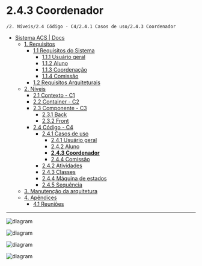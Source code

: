 # 2.4.3 Coordenador

`/2. Níveis/2.4 Código - C4/2.4.1 Casos de uso/2.4.3 Coordenador`

* [Sistema ACS | Docs](../../../../README.md)
  * [1. Requisitos](../../../../1.%20Requisitos/README.md)
    * [1.1 Requisitos do Sistema](../../../../1.%20Requisitos/1.1%20Requisitos%20do%20Sistema/README.md)
      * [1.1.1 Usuário geral](../../../../1.%20Requisitos/1.1%20Requisitos%20do%20Sistema/1.1.1%20Usu%C3%A1rio%20geral/README.md)
      * [1.1.2 Aluno](../../../../1.%20Requisitos/1.1%20Requisitos%20do%20Sistema/1.1.2%20Aluno/README.md)
      * [1.1.3 Coordenação](../../../../1.%20Requisitos/1.1%20Requisitos%20do%20Sistema/1.1.3%20Coordena%C3%A7%C3%A3o/README.md)
      * [1.1.4 Comissão](../../../../1.%20Requisitos/1.1%20Requisitos%20do%20Sistema/1.1.4%20Comiss%C3%A3o/README.md)
    * [1.2 Requisitos Arquiteturais](../../../../1.%20Requisitos/1.2%20Requisitos%20Arquiteturais/README.md)
  * [2. Níveis](../../../../2.%20N%C3%ADveis/README.md)
    * [2.1 Contexto - C1](../../../../2.%20N%C3%ADveis/2.1%20Contexto%20-%20C1/README.md)
    * [2.2 Container - C2](../../../../2.%20N%C3%ADveis/2.2%20Container%20-%20C2/README.md)
    * [2.3 Componente - C3](../../../../2.%20N%C3%ADveis/2.3%20Componente%20-%20C3/README.md)
      * [2.3.1 Back](../../../../2.%20N%C3%ADveis/2.3%20Componente%20-%20C3/2.3.1%20Back/README.md)
      * [2.3.2 Front](../../../../2.%20N%C3%ADveis/2.3%20Componente%20-%20C3/2.3.2%20Front/README.md)
    * [2.4 Código - C4](../../../../2.%20N%C3%ADveis/2.4%20C%C3%B3digo%20-%20C4/README.md)
      * [2.4.1 Casos de uso](../../../../2.%20N%C3%ADveis/2.4%20C%C3%B3digo%20-%20C4/2.4.1%20Casos%20de%20uso/README.md)
        * [2.4.1 Usuário geral](../../../../2.%20N%C3%ADveis/2.4%20C%C3%B3digo%20-%20C4/2.4.1%20Casos%20de%20uso/2.4.1%20Usu%C3%A1rio%20geral/README.md)
        * [2.4.2 Aluno](../../../../2.%20N%C3%ADveis/2.4%20C%C3%B3digo%20-%20C4/2.4.1%20Casos%20de%20uso/2.4.2%20Aluno/README.md)
        * [**2.4.3 Coordenador**](../../../../2.%20N%C3%ADveis/2.4%20C%C3%B3digo%20-%20C4/2.4.1%20Casos%20de%20uso/2.4.3%20Coordenador/README.md)
        * [2.4.4 Comissão](../../../../2.%20N%C3%ADveis/2.4%20C%C3%B3digo%20-%20C4/2.4.1%20Casos%20de%20uso/2.4.4%20Comiss%C3%A3o/README.md)
      * [2.4.2 Atividades](../../../../2.%20N%C3%ADveis/2.4%20C%C3%B3digo%20-%20C4/2.4.2%20Atividades/README.md)
      * [2.4.3 Classes](../../../../2.%20N%C3%ADveis/2.4%20C%C3%B3digo%20-%20C4/2.4.3%20Classes/README.md)
      * [2.4.4 Máquina de estados](../../../../2.%20N%C3%ADveis/2.4%20C%C3%B3digo%20-%20C4/2.4.4%20M%C3%A1quina%20de%20estados/README.md)
      * [2.4.5 Sequência](../../../../2.%20N%C3%ADveis/2.4%20C%C3%B3digo%20-%20C4/2.4.5%20Sequ%C3%AAncia/README.md)
  * [3. Manutenção da arquitetura](../../../../3.%20Manuten%C3%A7%C3%A3o%20da%20arquitetura/README.md)
  * [4. Apêndices](../../../../4.%20Ap%C3%AAndices/README.md)
    * [4.1 Reuniões](../../../../4.%20Ap%C3%AAndices/4.1%20Reuni%C3%B5es/README.md)

---

![diagram](https://www.plantuml.com/plantuml/svg/0/hLJDJjj04BvRyZjCuK8FCRWSshfHX4GKYKCBAeXhDF5EaXNhtNHt3ONNuO1wwB5Fu1VhU6s5cZeIbNjOQRwPRx_vsR5Fd4VhoqB1rncaINgO9k_u7CUHkv5wWnOBmDmRU-dl5G7UaJC5nL5sQemLf54Ocm4wo9ynx7lwxhE5Afdung-f870Rp4dX8euivHxrYiNswfn7wVl3e_G3duzxSNGmayfRj63fMocTh9wgN-JUrWcMJMJUHd93ZlcN7dtP45mmsVU5AmHX05MfJGXfzim3vF1dzBRwcPSAGwnWA6l4eTEBMV3bcoMZCvW690M3AtD3Ea1VMt74lclfIbJoeRVUsssmMpBVEm-JwhlKpF1barFq28A7M2uAwLprs7Gbs3rlVMXQNNukjSH5zSFB7BUQnJnugNOoyO9u0aOqCXkoakrGsPGygdMdj3OPFnzd-QkNEFhpuKUAbduqcknilaCMvaxNvDwNxJ2jNAs3RkzyEbGczPRQamJ6IT9k3S2-afgobSNxJzljXGp6OmQanMIoMuAtPT3zv-qS9BDTv44gKWow7ZwEGGhThHwYr2xsgwhfMQp_fP7yUqUxgddvARz6AuvEsE8__6y0)

![diagram](https://www.plantuml.com/plantuml/svg/0/fPJFQjj04CRl0ht3DBca1ojs2YbLZ8anzQsbr91Jm8ntnycIrQwwkqgJlauFFVKf_6APNV-DiU92GGiQxJS_VVfcqRKFw49JQVW-XbvnUTuhFlBwb6V-GPaQ7LQ08bWt2S-Q07-IjnNbsRjmJnM1hr6GnbcUEH81pHrhJfZKlUYUTozwl3wSv5avijP9CYYjAm4zY6qDfu6UGZdJ3LFBYVA1AamYlxn_9SYpinlb6zJg5phWvmw31KbmRntwMoEvRpYQWBGUfFA2J23_Fj8UDstJf9sYy4mRAysCjr0rUroZ4cc-R5bXrblC6dqR9u6evrnzvPnIQL9WPrymkCLVqMXCJoikLQo0zuQQ7CzXynxmTkOuxLipG_M4yAD14vH4TiTNT4NcKI5RJ2nSjkzw-Hpt-RCgL1hY6C6-_ee4SDCas6qSwa0n466hsdgr-BFulKq5Lg6itfgKqwsvPQPvjZlUJcVGals-gYtNzJdeQ9g7A6onlfy254MB5awrCbJUENo-sXmkAA7VLqReHj9W03oMmuQWNnHnnEqGBiZ80KFUPCHpSHnonCZs61qbvTcXEIJAuL7-9t9l6ly0oxDhlkEVqGi0)

![diagram](https://www.plantuml.com/plantuml/svg/0/fPDBRi8m48Rtbdo7AMnWGNYeGbMA8gIgFG0S81gS4RXrR6exj9o7HK_G4t2ncl2cA5JgpfQ--VpFs1uwZzONkOBH2tIZXtOtwdOuSszIpz5Y3YYyiME_L0JuGSxanDcTdr5EuEOeIE64Cql2evu6fXOqdTvzkzFhrpYBduon6MdCZ8q17OZZ7kgUFdqyKKKmncFfFELOGcwxFWCQpteXqOAbzq8wkVvQVvE3JKJ0OCsbS-kLQMxAgIJJ7IaCkNGBe3bwWb-golgIEAqSqIl9C2t01Ig98SBAG4OdaNO2kmFJBIZG7CAKeh5HKfGcIsSk_EroUpRTivSwpaw7scebrGEuX6-4tTz5oyhfp8U2njNnD3Tle484KPJSx0NgIcgAfnQNZuUhXnW60wc5AZ9A4W3EAjehZxaQy8_ksqtynyxPa7GMFjiF)

![diagram](https://www.plantuml.com/plantuml/svg/0/ZPFBJiCm44Ntbl8FGxk1HPyRKAYY8WHB5kqMgPhQGslXHx4TGR-71H_I7yD9IEaZhRgnOi-zrvCpoTW7T27N2YRFCEWE1hsu31FctwLPeKCDo8Drqx1M1FX9tcfAs5LOaYRmA-IaS9umHpoWMKHDA-RqXxUz_l2kbR3qqLedoA2mBWNqmF_tq0xq5TAvocDYEfK-aCPIvAldFK72hYSOv9lawC3HHowztFnilkrDuN1rQVPNucYZuy5xQQ9Uo8KCg3IPGAy6Z_rO2VVTJuQZbcPvSE5h2GOGo7Ehq4c1WieKsXeEsb21N4o9h4FkGJGrK4bcbMJV_cBhzyOu2lAmYl2eer6gqclg-gog5x0IjakwqybE86ew1UXsimOa06qb3QKBX-lxxMWWXT586gvoGLbs8h48RAHpGIH0mfgzPPkdm5sIV2xuaEf5dSR4-kCjc9-PwgxiU81ZCYB-bBy0)

